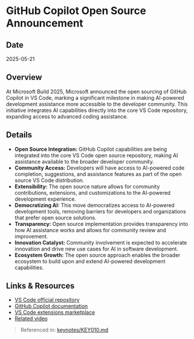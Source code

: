 # GitHub Copilot Open Source Announcement

## Date
2025-05-21

## Overview
At Microsoft Build 2025, Microsoft announced the open sourcing of GitHub Copilot in VS Code, marking a significant milestone in making AI-powered development assistance more accessible to the developer community. This initiative integrates AI capabilities directly into the core VS Code repository, expanding access to advanced coding assistance.

## Details
- **Open Source Integration:** GitHub Copilot capabilities are being integrated into the core VS Code open source repository, making AI assistance available to the broader developer community.
- **Community Access:** Developers will have access to AI-powered code completion, suggestions, and assistance features as part of the open source VS Code distribution.
- **Extensibility:** The open source nature allows for community contributions, extensions, and customizations to the AI-powered development experience.
- **Democratizing AI:** This move democratizes access to AI-powered development tools, removing barriers for developers and organizations that prefer open source solutions.
- **Transparency:** Open source implementation provides transparency into how AI assistance works and allows for community review and improvement.
- **Innovation Catalyst:** Community involvement is expected to accelerate innovation and drive new use cases for AI in software development.
- **Ecosystem Growth:** The open source approach enables the broader ecosystem to build upon and extend AI-powered development capabilities.

## Links & Resources
- [VS Code official repository](https://github.com/microsoft/vscode)
- [GitHub Copilot documentation](https://docs.github.com/copilot)
- [VS Code extensions marketplace](https://marketplace.visualstudio.com/vscode)
- [Related video](https://build.microsoft.com/en-US/ondemand/copilot-open-source)

> Referenced in: [keynotes/KEY010.md](../keynotes/KEY010/KEY010-transcript-based-report.md)